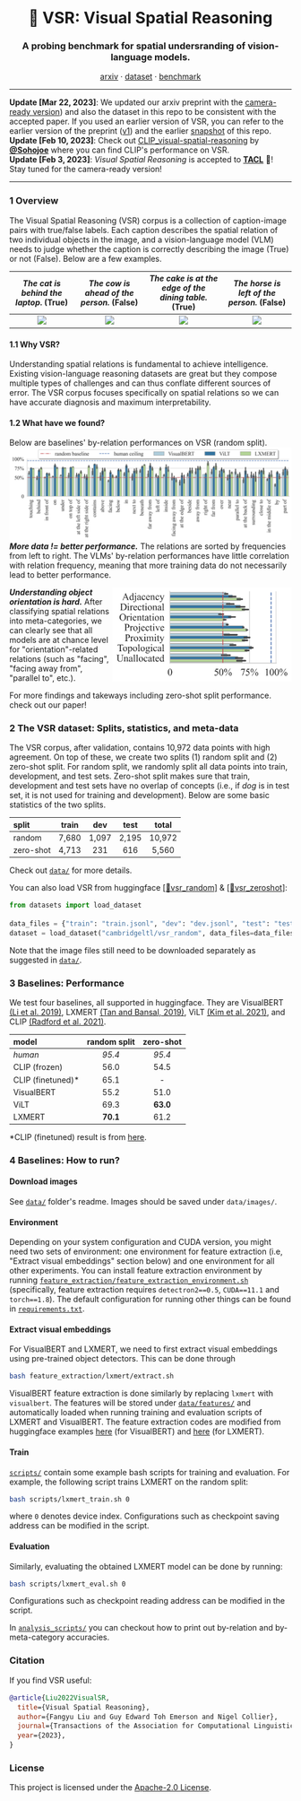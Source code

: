 <br />
<p align="center">
  <h1 align="center">🔭 VSR: Visual Spatial Reasoning</h1>
  <h3 align="center">A probing benchmark for spatial undersranding of vision-language models.</h3>
  
  <p align="center">  
    <a href="https://arxiv.org/abs/2205.00363">arxiv</a>
    ·
    <a href="https://github.com/cambridgeltl/visual-spatial-reasoning/tree/master/data">dataset</a>
    ·
    <a href="https://paperswithcode.com/sota/visual-reasoning-on-vsr">benchmark</a>
    
  </p>
</p>

***
**Update [Mar 22, 2023]**: We updated our arxiv preprint with the [camera-ready version](https://arxiv.org/abs/2205.00363)) and also the dataset in this repo to be consistent with the accepted paper. If you used an earlier version of VSR, you can refer to the earlier version of the preprint ([v1](https://arxiv.org/abs/2205.00363v1)) and the earlier [snapshot](https://github.com/cambridgeltl/visual-spatial-reasoning/tree/c28c02bf4e5f629af49159618a202d8407ba5742) of this repo. <br>
**Update [Feb 10, 2023]**: Check out [CLIP_visual-spatial-reasoning](https://github.com/Sohojoe/CLIP_visual-spatial-reasoning) by [**@Sohojoe**](https://github.com/Sohojoe) where you can find CLIP's performance on VSR. <br>
**Update [Feb 3, 2023]**: *Visual Spatial Reasoning* is accepted to [**TACL**](https://transacl.org/index.php/tacl) 🥂! Stay tuned for the camera-ready version!<br>
***

### 1 Overview

The Visual Spatial Reasoning (VSR) corpus is a collection of caption-image pairs with true/false labels. Each caption describes the spatial relation of two individual objects in the image, and a vision-language model (VLM) needs to judge whether the caption is correctly describing the image (True) or not (False). Below are a few examples.

_The cat is behind the laptop_.  (True)   |  _The cow is ahead of the person._ (False) | _The cake is at the edge of the dining table._ (True) | _The horse is left of the person._ (False)
:-------------------------:|:-------------------------:|:-------------------------:|:-------------------------:
![](http://images.cocodataset.org/train2017/000000119360.jpg)  |  ![](http://images.cocodataset.org/train2017/000000080336.jpg) |   ![](http://images.cocodataset.org/train2017/000000261511.jpg) | ![](http://images.cocodataset.org/train2017/000000057550.jpg) 

#### 1.1 Why VSR?
Understanding spatial relations is fundamental to achieve intelligence. Existing vision-language reasoning datasets are great but they compose multiple types of challenges and can thus conflate different sources of error.
The VSR corpus focuses specifically on spatial relations so we can have accurate diagnosis and maximum interpretability.

#### 1.2 What have we found?
Below are baselines' by-relation performances on VSR (random split). 
![](figures/performance_by_relation_random_split_v4.png)
**_More data != better performance._** The relations are sorted by frequencies from left to right. The VLMs' by-relation performances have little correlation with relation frequency, meaning that more training data do not necessarily lead to better performance.

<img align="right" width="320"  src="figures/performance_by_meta_cat_random_split_v4.png"> 

**_Understanding object orientation is hard._** After classifying spatial relations into meta-categories, we can clearly see that all models are at chance level for "orientation"-related relations (such as "facing", "facing away from", "parallel to", etc.).

For more findings and takeways including zero-shot split performance. check out our paper!

### 2 The VSR dataset: Splits, statistics, and meta-data

The VSR corpus, after validation, contains 10,972 data points with high agreement. On top of these, we create two splits (1) random split and (2) zero-shot split. For random split, we randomly split all data points into train, development, and test sets. Zero-shot split makes sure that train, development and test sets have no overlap of concepts (i.e., if *dog* is in test set, it is not used for training and development). Below are some basic statistics of the two splits.

split   |  train | dev | test | total
:------|:--------:|:--------:|:--------:|:--------:
random | 7,680 | 1,097 | 2,195 | 10,972
zero-shot | 4,713 | 231 | 616 | 5,560

Check out [`data/`](https://github.com/cambridgeltl/visual-spatial-reasoning/tree/master/data) for more details.

You can also load VSR from huggingface [[🤗vsr_random]](https://huggingface.co/datasets/cambridgeltl/vsr_random) & [[🤗vsr_zeroshot]](https://huggingface.co/datasets/cambridgeltl/vsr_random):
```python
from datasets import load_dataset

data_files = {"train": "train.jsonl", "dev": "dev.jsonl", "test": "test.jsonl"}
dataset = load_dataset("cambridgeltl/vsr_random", data_files=data_files)
```
Note that the image files still need to be downloaded separately as suggested in [`data/`](https://github.com/cambridgeltl/visual-spatial-reasoning/tree/master/data).

### 3 Baselines: Performance

We test four baselines, all supported in huggingface. They are VisualBERT [(Li et al. 2019)](https://arxiv.org/abs/1908.03557), LXMERT [(Tan and Bansal, 2019)](https://arxiv.org/abs/1908.07490), ViLT [(Kim et al. 2021)](https://arxiv.org/abs/2102.03334), and CLIP [(Radford et al. 2021)](https://arxiv.org/abs/2103.00020).

model   |  random split | zero-shot
:-------------|:-------------:|:-------------:
*human* | *95.4* | *95.4* 
CLIP (frozen) | 56.0 | 54.5  
CLIP (finetuned)* | 65.1 |  -
VisualBERT | 55.2 | 51.0
ViLT | 69.3 | **63.0**
LXMERT | **70.1** | 61.2

*CLIP (finetuned) result is from [here](https://github.com/Sohojoe/CLIP_visual-spatial-reasoning#--fine-tuning-results).

### 4 Baselines: How to run?

#### Download images
See [`data/`](https://github.com/cambridgeltl/visual-spatial-reasoning/tree/master/data) folder's readme. Images should be saved under `data/images/`.

#### Environment
Depending on your system configuration and CUDA version, you might need two sets of environment: one environment for feature extraction (i.e, "Extract visual embeddings" section below) and one environment for all other experiments. You can install feature extraction environment by running [`feature_extraction/feature_extraction_environment.sh`](https://github.com/cambridgeltl/visual-spatial-reasoning/blob/master/feature_extraction/feature_extraction_environment.sh) (specifically, feature extraction requires `detectron2==0.5`, `CUDA==11.1` and `torch==1.8`). The default configuration for running other things can be found in [`requirements.txt`](https://github.com/cambridgeltl/visual-spatial-reasoning/blob/master/requirements.txt).

#### Extract visual embeddings
For VisualBERT and LXMERT, we need to first extract visual embeddings using pre-trained object detectors. This can be done through
```bash
bash feature_extraction/lxmert/extract.sh
```

VisualBERT feature extraction is done similarly by replacing `lxmert` with `visualbert`. The features will be stored under [`data/features/`](https://github.com/cambridgeltl/visual-spatial-reasoning/tree/master/data/features) and automatically loaded when running training and evaluation scripts of LXMERT and VisualBERT. The feature extraction codes are modified from huggingface examples [here](https://colab.research.google.com/drive/1bLGxKdldwqnMVA5x4neY7-l_8fKGWQYI?usp=sharing) (for VisualBERT) and [here](https://colab.research.google.com/drive/18TyuMfZYlgQ_nXo-tr8LCnzUaoX0KS-h?usp=sharing) (for LXMERT).

#### Train
[`scripts/`](https://github.com/cambridgeltl/visual-spatial-reasoning/tree/master/scripts) contain some example bash scripts for training and evaluation. For example, the following script trains LXMERT on the random split:
```bash
bash scripts/lxmert_train.sh 0
```
where `0` denotes device index. Configurations such as checkpoint saving address can be modified in the script.

#### Evaluation
Similarly, evaluating the obtained LXMERT model can be done by running:
```bash
bash scripts/lxmert_eval.sh 0
```
Configurations such as checkpoint reading address can be modified in the script.

In [`analysis_scripts/`](https://github.com/cambridgeltl/visual-spatial-reasoning/tree/master/analysis_scripts) you can checkout how to print out by-relation and by-meta-category accuracies.

### Citation
If you find VSR useful:
```bibtex
@article{Liu2022VisualSR,
  title={Visual Spatial Reasoning},
  author={Fangyu Liu and Guy Edward Toh Emerson and Nigel Collier},
  journal={Transactions of the Association for Computational Linguistics},
  year={2023},
}
```

### License
This project is licensed under the [Apache-2.0 License](https://github.com/cambridgeltl/visual-spatial-reasoning/blob/master/LICENSE).
